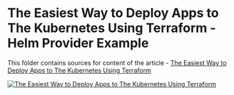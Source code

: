 # The Easiest Way to Deploy Apps to The Kubernetes Using Terraform - Helm Provider Example

This folder contains sources for content of the article - [The Easiest Way to Deploy Apps to The Kubernetes Using Terraform](https://hands-on.cloud/the-most-easy-way-to-deploy-apps-to-the-kubernetes-using-terraform/)

[![The Easiest Way to Deploy Apps to The Kubernetes Using Terraform](https://hands-on.cloud/the-most-easy-way-to-deploy-apps-to-the-kubernetes-using-terraform/The%20Most%20Easy%20Way%20To%20Deploy%20Apps%20To%20The%20Kubernetes%20Using%20Terraform.png)](https://hands-on.cloud/the-most-easy-way-to-deploy-apps-to-the-kubernetes-using-terraform/)
